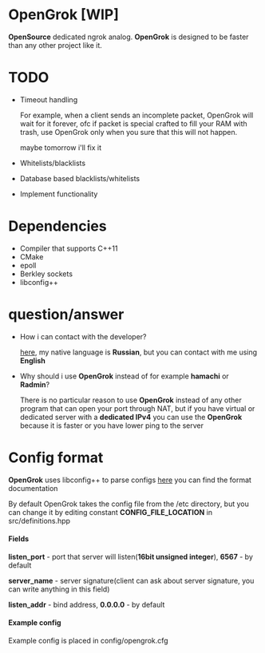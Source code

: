 # OpenGrok \[WIP\]

**OpenSource** dedicated ngrok analog.
**OpenGrok** is designed to be faster than any other project like it.

# TODO

- Timeout handling
   
   For example, when a client sends an incomplete packet, OpenGrok will 
   wait for it forever, ofc if packet is special crafted to fill your RAM with trash,
   use OpenGrok only when you sure that this will not happen.
   
   maybe tomorrow i'll fix it
- Whitelists/blacklists
- Database based blacklists/whitelists
- Implement functionality

# Dependencies

- Compiler that supports C++11
- CMake
- epoll
- Berkley sockets
- libconfig++

# question/answer

- How i can contact with the developer?

    [here](https://t.me/kvxmmu), my native language is **Russian**, but you can contact with 
    me using **English**
    
- Why should i use **OpenGrok** instead of for example **hamachi** or **Radmin**?

    There is no particular reason to use **OpenGrok** instead of any other program that can
    open your port through NAT, but if you have virtual or dedicated server
    with a __dedicated IPv4__ you can use the **OpenGrok** because it is faster or 
    you have lower ping to the server


# Config format

**OpenGrok** uses libconfig++ to parse configs
[here](https://hyperrealm.github.io/libconfig/libconfig_manual.html#Configuration-Files) you can find the format documentation

By default OpenGrok takes the config file from the /etc directory, but you can change it by editing 
constant **CONFIG_FILE_LOCATION** in src/definitions.hpp

#### Fields
**listen_port** - port that server will listen(**16bit unsigned integer**), **6567** - by default

**server_name** - server signature(client can ask about server signature, you can write anything in this field)

**listen_addr** - bind address, **0.0.0.0** - by default

#### Example config

Example config is placed in config/opengrok.cfg

